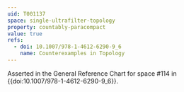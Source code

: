 ```yaml
---
uid: T001137
space: single-ultrafilter-topology
property: countably-paracompact
value: true
refs:
  - doi: 10.1007/978-1-4612-6290-9_6
    name: Counterexamples in Topology
---
```

Asserted in the General Reference Chart for space #114 in
{{doi:10.1007/978-1-4612-6290-9_6}}.
